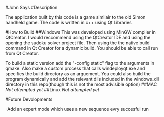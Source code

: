 #John Says
#Description

The application built by this code is a game similair to the old Simon handheld game.
The code is written in c++ using Qt Libraries

#How to Build
##Windows
This was developed using MinGW compiler in QtCreator. I would reccommend
using the QtCreator IDE and using the opening the sudoku solver project
file. Then using the the native build command in Qt Creator for a
dynamic build. You should be able to call run from Qt Creator.

To build a static version add the "-config static" flag to the arguments 
in qmake. Also make a custom process that calls windeployqt.exe and
specifies the build directory as an arguement. You could also build the program
dynamically and add the relevant dlls included in the windows_dll directory in 
this repo(though this is not the most advisible option)
##MAC
*Not attempted yet*
##Linux
*Not attempted yet*

#Future Devolopments

-Add an expert mode which uses a new sequence evry succesful run
